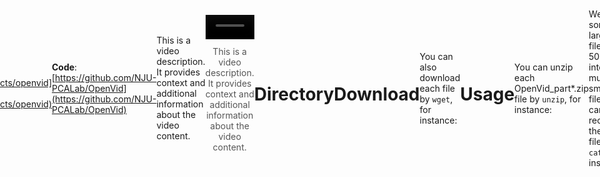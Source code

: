 ```yaml
---
license: cc-by-4.0
task_categories:
- text-to-video
language:
- en
tags:
- text-to-video
- Video Generative Model Training
- Text-to-Video Diffusion Model Training
- prompts
pretty_name: OpenVid-1M
size_categories:
- 1M<n<10M
---
```


<p align="center">
  <img src="https://huggingface.co/datasets/nkp37/OpenVid-1M/resolve/main/OpenVid-1M.png">
</p>

# Summary
This is the dataset proposed in our paper "[**OpenVid-1M: A Large-Scale High-Quality Dataset for Text-to-video Generation**](https://nju-pcalab.github.io/projects/openvid)".
OpenVid-1M is a high-quality text-to-video dataset designed for research institutions to enhance video quality, featuring high aesthetics, clarity, and resolution. It can be used for direct training or as a quality tuning complement to other video datasets.
All videos in the OpenVid-1M dataset have resolutions of at least 512×512. Furthermore, we curate 433K 1080p videos from OpenVid-1M to create OpenVidHD, advancing high-definition video generation.

**Project**: [https://nju-pcalab.github.io/projects/openvid](https://nju-pcalab.github.io/projects/openvid)

**Code**: [https://github.com/NJU-PCALab/OpenVid](https://github.com/NJU-PCALab/OpenVid)


<p align="center">
  <video controls>
    <source src="https://huggingface.co/datasets/nkp37/OpenVid-1M/resolve/main/compare_videos/IIvwqskxtdE_0.mp4" type="video/mp4">
    Your browser does not support the video tag.
  </video>
  <figcaption>This is a video description. It provides context and additional information about the video content.</figcaption>
</p>



<!DOCTYPE html>
<html lang="en">
<head>
    <meta charset="UTF-8">
    <meta name="viewport" content="width=device-width, initial-scale=1.0">
    <title>Centered Video with Description</title>
    <style>
        body, html {
            height: 100%;
            margin: 0;
            display: flex;
            justify-content: center;
            align-items: center;
        }
        .video-container {
            display: flex;
            flex-direction: column;
            align-items: center;
            text-align: center;
        }
        video {
            max-width: 100%;
            height: auto;
        }
        .description {
            margin-top: 10px;
            font-size: 14px;
            color: #555;
        }
    </style>
</head>
<body>
    <div class="video-container">
        <video width="600" controls>
            <source src="https://huggingface.co/datasets/nkp37/OpenVid-1M/resolve/main/compare_videos/IIvwqskxtdE_0.mp4" type="video/mp4">
            Your browser does not support the video tag.
        </video>
        <p class="description">This is a video description. It provides context and additional information about the video content.</p>
    </div>
</body>
</html>



# Directory
```
DATA_PATH
    OpenVid-1M.csv
    OpenVidHD.csv
    OpenVid_part0.zip
    OpenVid_part1.zip
    OpenVid_part2.zip
    ...
```

# Download
You can also download each file by ```wget```, for instance:
```
wget https://huggingface.co/datasets/nkp37/OpenVid-1M/resolve/main/OpenVid_part0.zip
wget https://huggingface.co/datasets/nkp37/OpenVid-1M/resolve/main/OpenVid_part1.zip
wget https://huggingface.co/datasets/nkp37/OpenVid-1M/resolve/main/OpenVid_part2.zip
...
```

# Usage
You can unzip each OpenVid_part*.zip file by ```unzip```, for instance:
```
unzip -j OpenVid_part0.zip -d video_folder
unzip -j OpenVid_part1.zip -d video_folder
unzip -j OpenVid_part2.zip -d video_folder
...
```
We split some large files (> 50G) into multiple small files, you can recover these files by ```cat```, for instance:
```
cat OpenVid_part73_part* > OpenVid_part73.zip
unzip -j OpenVid_part73.zip -d video_folder
```
``OpenVid-1M.csv`` and ``OpenVidHD.csv`` contains the text-video pairs.
They can easily be read by
```python
import pandas
df = pd.read_csv("OpenVid-1M.csv")
```

# License
Our OpenVid-1M is released as CC-BY-4.0. The video samples are collected from publicly available datasets. Users must follow the related licenses [Panda](https://github.com/snap-research/Panda-70M/tree/main?tab=readme-ov-file#license-of-panda-70m), [ChronoMagic](https://github.com/PKU-YuanGroup/MagicTime?tab=readme-ov-file#-license), [Open-Sora-plan](https://github.com/PKU-YuanGroup/Open-Sora-Plan?tab=readme-ov-file#-license), CelebvHQ(Unknow)) to use these video samples.


<!-- If you have any questions, feel free to contact Kepan Nan (nankpan@163.com). -->